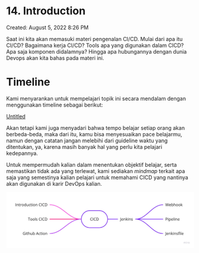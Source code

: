 # 14. Introduction

Created: August 5, 2022 8:26 PM

Saat ini kita akan memasuki materi pengenalan CI/CD. Mulai dari apa itu CI/CD? Bagaimana kerja CI/CD? Tools apa yang digunakan dalam CICD? Apa saja komponen didalamnya? Hingga apa hubungannya dengan dunia Devops akan kita bahas pada materi ini.

# **Timeline**

Kami menyarankan untuk mempelajari topik ini secara mendalam dengan menggunakan timeline sebagai berikut:

[Untitled](14%20Introduction%203ce8284a9cd448b88b0a0f599f6423d3/Untitled%20Database%202c94858c70b94f6f8c96934353aca4a4.csv)

Akan tetapi kami juga menyadari bahwa tempo belajar setiap orang akan berbeda-beda, maka dari itu, kamu bisa menyesuaikan pace belajarmu, namun dengan catatan jangan melebihi dari guideline waktu yang ditentukan, ya, karena masih banyak hal yang perlu kita pelajari kedepannya.

Untuk mempermudah kalian dalam menentukan objektif belajar, serta memastikan tidak ada yang terlewat, kami sediakan *mindmap* terkait apa saja yang semestinya kalian pelajari untuk memahami CICD yang nantinya akan digunakan di karir DevOps kalian.

![DO - CICD Mindmap.jpg](1%20Introduction%20cef649ce5a12479a90e3fae3fd4227f7/DO_-_CICD_Mindmap.jpg)